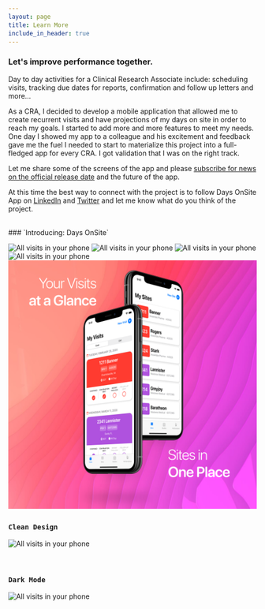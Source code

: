 ```yaml
---
layout: page
title: Learn More
include_in_header: true
---
```





### Let's improve performance together.
Day to day activities for a Clinical Research Associate include: scheduling visits, tracking due dates for reports, confirmation and follow up letters and more…

As a CRA, I decided to develop a mobile application that allowed me to create recurrent visits and have projections of my days on site in order to reach my goals. I started to add more and more features to meet my needs. One day I showed my app to a colleague and his excitement and feedback gave me the fuel I needed to start to materialize this project into a full-fledged app for every CRA. I got validation that I was on the right track.

Let me share some of the screens of the app and please [subscribe for news on the official release date](http://eepurl.com/g0ksrn) and the future of the app. 

At this time the best way to connect with the project is to follow Days OnSite App on [LinkedIn](https://www.linkedin.com/company/daysonsiteapp/) and [Twitter](https://twitter.com/daysonsiteapp) and let me know what do you think of the project.


<br>
### `Introducing: Days OnSite`

![All visits in your phone](/assets/marketing/01.png)
![All visits in your phone](/assets/marketing/02.png)
![All visits in your phone](/assets/marketing/03.png)
![All visits in your phone](/assets/marketing/04.png)
![All visits in your phone](/assets/marketing/05.png)

### `Clean Design`
![All visits in your phone](/assets/marketing/06.png)

<br>

### `Dark Mode`

![All visits in your phone](/assets/marketing/07.png)

<br>
